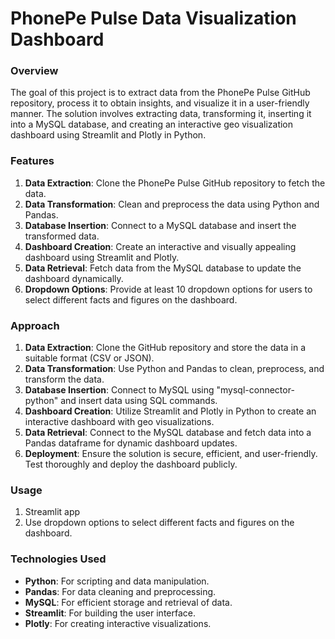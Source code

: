 # PhonePe Pulse Data Visualization Dashboard


### Overview
The goal of this project is to extract data from the PhonePe Pulse GitHub repository, process it to obtain insights, and visualize it in a user-friendly manner. The solution involves extracting data, transforming it, inserting it into a MySQL database, and creating an interactive geo visualization dashboard using Streamlit and Plotly in Python.


### Features
1. **Data Extraction**: Clone the PhonePe Pulse GitHub repository to fetch the data.
2. **Data Transformation**: Clean and preprocess the data using Python and Pandas.
3. **Database Insertion**: Connect to a MySQL database and insert the transformed data.
4. **Dashboard Creation**: Create an interactive and visually appealing dashboard using Streamlit and Plotly.
5. **Data Retrieval**: Fetch data from the MySQL database to update the dashboard dynamically.
6. **Dropdown Options**: Provide at least 10 dropdown options for users to select different facts and figures on the dashboard.


### Approach
1. **Data Extraction**: Clone the GitHub repository and store the data in a suitable format (CSV or JSON).
2. **Data Transformation**: Use Python and Pandas to clean, preprocess, and transform the data.
3. **Database Insertion**: Connect to MySQL using "mysql-connector-python" and insert data using SQL commands.
4. **Dashboard Creation**: Utilize Streamlit and Plotly in Python to create an interactive dashboard with geo visualizations.
5. **Data Retrieval**: Connect to the MySQL database and fetch data into a Pandas dataframe for dynamic dashboard updates.
6. **Deployment**: Ensure the solution is secure, efficient, and user-friendly. Test thoroughly and deploy the dashboard publicly.


### Usage
1. Streamlit app
2. Use dropdown options to select different facts and figures on the dashboard.


### Technologies Used
- **Python**: For scripting and data manipulation.
- **Pandas**: For data cleaning and preprocessing.
- **MySQL**: For efficient storage and retrieval of data.
- **Streamlit**: For building the user interface.
- **Plotly**: For creating interactive visualizations.
